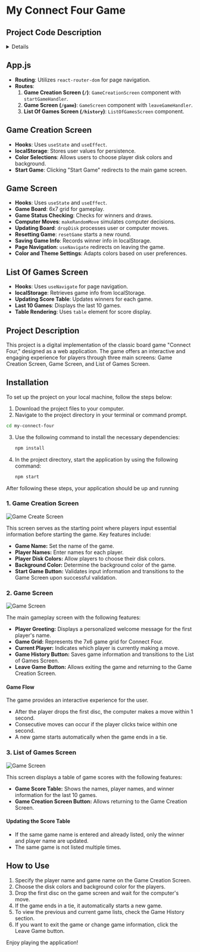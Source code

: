 # My Connect Four Game

## Project Code Description
<details>

![Game Create Screen](./public/images/projeseması.png)
</details>

## App.js

- **Routing**: Utilizes `react-router-dom` for page navigation.
- **Routes**:
  1. **Game Creation Screen (`/`)**: `GameCreationScreen` component with `startGameHandler`.
  2. **Game Screen (`/game`)**: `GameScreen` component with `leaveGameHandler`.
  3. **List Of Games Screen (`/history`)**: `ListOfGamesScreen` component.

## Game Creation Screen

- **Hooks**: Uses `useState` and `useEffect`.
- **localStorage**: Stores user values for persistence.
- **Color Selections**: Allows users to choose player disk colors and background.
- **Start Game**: Clicking "Start Game" redirects to the main game screen.

## Game Screen

- **Hooks**: Uses `useState` and `useEffect`.
- **Game Board**: 6x7 grid for gameplay.
- **Game Status Checking**: Checks for winners and draws.
- **Computer Moves**: `makeRandomMove` simulates computer decisions.
- **Updating Board**: `dropDisk` processes user or computer moves.
- **Resetting Game**: `resetGame` starts a new round.
- **Saving Game Info**: Records winner info in localStorage.
- **Page Navigation**: `useNavigate` redirects on leaving the game.
- **Color and Theme Settings**: Adapts colors based on user preferences.

## List Of Games Screen

- **Hooks**: Uses `useNavigate` for page navigation.
- **localStorage**: Retrieves game info from localStorage.
- **Updating Score Table**: Updates winners for each game.
- **Last 10 Games**: Displays the last 10 games.
- **Table Rendering**: Uses `table` element for score display.

## Project Description

This project is a digital implementation of the classic board game "Connect Four," designed as a web application. The game offers an interactive and engaging experience for players through three main screens: Game Creation Screen, Game Screen, and List of Games Screen.




## Installation

To set up the project on your local machine, follow the steps below:

1. Download the project files to your computer.
2. Navigate to the project directory in your terminal or command prompt.

  ```bash
  cd my-connect-four
  ```

3. Use the following command to install the necessary dependencies:

    ```bash
    npm install
    ```

4. In the project directory, start the application by using the following command:

    ```bash
    npm start
    ```

After following these steps, your application should be up and running


### 1. Game Creation Screen
![Game Create Screen](./public/images/GameCreateScreen.png)

This screen serves as the starting point where players input essential information before starting the game. Key features include:

- **Game Name:** Set the name of the game.
- **Player Names:** Enter names for each player.
- **Player Disk Colors:** Allow players to choose their disk colors.
- **Background Color:** Determine the background color of the game.
- **Start Game Button:** Validates input information and transitions to the Game Screen upon successful validation.

### 2. Game Screen
![Game Screen](./public/images/GameScreen.png)

The main gameplay screen with the following features:

- **Player Greeting:** Displays a personalized welcome message for the first player's name.
- **Game Grid:** Represents the 7x6 game grid for Connect Four.
- **Current Player:** Indicates which player is currently making a move.
- **Game History Button:** Saves game information and transitions to the List of Games Screen.
- **Leave Game Button:** Allows exiting the game and returning to the Game Creation Screen.

#### Game Flow

The game provides an interactive experience for the user.

- After the player drops the first disc, the computer makes a move within 1 second.
- Consecutive moves can occur if the player clicks twice within one second.
- A new game starts automatically when the game ends in a tie.

### 3. List of Games Screen
![Game Screen](./public/images/GameListScreen.png)

This screen displays a table of game scores with the following features:

- **Game Score Table:** Shows the names, player names, and winner information for the last 10 games.
- **Game Creation Screen Button:** Allows returning to the Game Creation Screen.

#### Updating the Score Table

- If the same game name is entered and already listed, only the winner and player name are updated.
- The same game is not listed multiple times.

## How to Use

1. Specify the player name and game name on the Game Creation Screen.
2. Choose the disk colors and background color for the players.
3. Drop the first disc on the game screen and wait for the computer's move.
4. If the game ends in a tie, it automatically starts a new game.
5. To view the previous and current game lists, check the Game History section.
6. If you want to exit the game or change game information, click the Leave Game button.

Enjoy playing the application!
